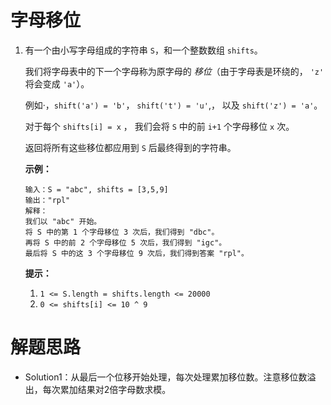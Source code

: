 # 字母移位

1. 有一个由小写字母组成的字符串 `S`，和一个整数数组 `shifts`。

   我们将字母表中的下一个字母称为原字母的 *移位*（由于字母表是环绕的， `'z'` 将会变成 `'a'`）。

   例如·，`shift('a') = 'b'`， `shift('t') = 'u'`,， 以及 `shift('z') = 'a'`。

   对于每个 `shifts[i] = x` ， 我们会将 `S` 中的前 `i+1` 个字母移位 `x` 次。

   返回将所有这些移位都应用到 `S` 后最终得到的字符串。

   **示例：**

   ```
   输入：S = "abc", shifts = [3,5,9]
   输出："rpl"
   解释： 
   我们以 "abc" 开始。
   将 S 中的第 1 个字母移位 3 次后，我们得到 "dbc"。
   再将 S 中的前 2 个字母移位 5 次后，我们得到 "igc"。
   最后将 S 中的这 3 个字母移位 9 次后，我们得到答案 "rpl"。
   ```

   **提示：**

   1. `1 <= S.length = shifts.length <= 20000`
   2. `0 <= shifts[i] <= 10 ^ 9`


# 解题思路

* Solution1：从最后一个位移开始处理，每次处理累加移位数。注意移位数溢出，每次累加结果对2倍字母数求模。


